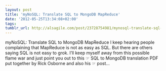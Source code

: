 ```yaml
---
layout: post
title: 'myNoSQL: Translate SQL to MongoDB MapReduce'
date: '2012-05-25T13:34:08+02:00'
tags:
tumblr_url: http://alsagile.com/post/23728754981/mynosql-translate-sql-to-mongodb-mapreduce
---
```

myNoSQL: Translate SQL to MongoDB MapReduce
I keep hearing people complaining that MapReduce is not as easy as SQL. But there are others saying SQL is not easy to grok. I’ll keep myself away from this possible flame war and just point you out to this ☞ SQL to MongoDB translation PDF put together by Rick Osborne and also his ☞ post…
